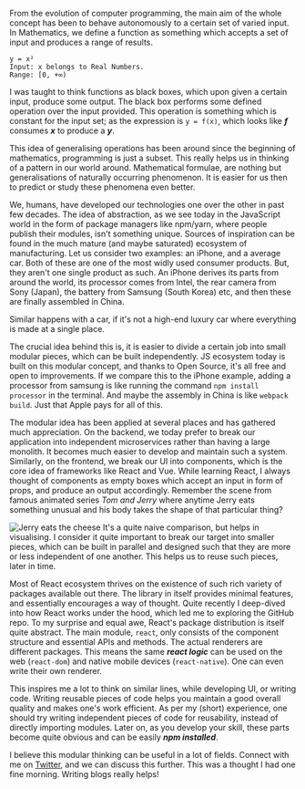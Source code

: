 From the evolution of computer programming, the main aim of the whole concept has been to behave autonomously to a certain set of varied input. In Mathematics, we define a function as something which accepts a set of input and produces a range of results.

    y = x²
    Input: x belongs to Real Numbers.
    Range: [0, +∞)

I was taught to think functions as black boxes, which upon given a certain input, produce some output. The black box performs some defined operation over the input provided. This operation is something which is constant for the input set; as the expression is `y = f(x)`, which looks like ***f*** consumes ***x*** to produce a ***y***.

This idea of generalising operations has been around since the beginning of mathematics, programming is just a subset. This really helps us in thinking of a pattern in our world around. Mathematical formulae, are nothing but generalisations of naturally occurring phenomenon. It is easier for us then to predict or study these phenomena even better.

We, humans, have developed our technologies one over the other in past few decades. The idea of abstraction, as we see today in the JavaScript world in the form of package managers like npm/yarn, where people publish their modules, isn't something unique. Sources of inspiration can be found in the much mature (and maybe saturated) ecosystem of manufacturing. Let us consider two examples: an iPhone, and a average car. Both of these are one of the most widly used consumer products. But, they aren't one single product as such. An iPhone derives its parts from around the world, its processor comes from Intel, the rear camera from Sony (Japan), the battery from Samsung (South Korea) etc, and then these are finally assembled in China. 

Similar happens with a car, if it's not a high-end luxury car where everything is made at a single place.

The crucial idea behind this is, it is easier to divide a certain job into small modular pieces, which can be built independently. JS ecosystem today is built on this modular concept, and thanks to Open Source, it's all free and open to improvements. If we compare this to the iPhone example, adding a processor from samsung is like running the command `npm install processor` in the terminal. And maybe the assembly in China is like `webpack build`. Just that Apple pays for all of this.

The modular idea has been applied at several places and has gathered much appreciation. On the backend, we today prefer to break our application into independent microservices rather than having a large monolith. It becomes much easier to develop and maintain such a system. Similarly, on the frontend, we break our UI into components, which is the core idea of frameworks like React and Vue. While learning React, I always thought of components as empty boxes which accept an input in form of props, and produce an output accordingly. Remember the scene from famous animated series _Tom and Jerry_ where anytime Jerry eats something unusual and his body takes the shape of that particular thing?

![Jerry eats the cheese](https://media.giphy.com/media/l1L2UkgpuiE4U/giphy.gif)
It's a quite naive comparison, but helps in visualising. I consider it quite important to break our target into smaller pieces, which can be built in parallel and designed such that they are more or less independent of one another. This helps us to reuse such pieces, later in time. 

Most of React ecosystem thrives on the existence of such rich variety of packages available out there. The library in itself provides minimal features, and essentially encourages a way of thought. Quite recently I deep-dived into how React works under the hood, which led me to exploring the GitHub repo. To my surprise and equal awe, React's package distribution is itself quite abstract. The main module, `react`, only consists of the component structure and essential APIs and methods. The actual renderers are different packages. This means the same ***react logic*** can be used on the web (`react-dom`) and native mobile devices (`react-native`). One can even write their own renderer.

This inspires me a lot to think on similar lines, while developing UI, or writing code. Writing reusable pieces of code helps you maintain a good overall quality and makes one's work efficient. As per my (short) experience, one should try writing independent pieces of code for reusability, instead of directly importing modules. Later on, as you develop your skill, these parts become quite obvious and can be easily ***npm installed***.

I believe this modular thinking can be useful in a lot of fields. Connect with me on [Twitter](https://twitter.com/mohitkarekar), and we can discuss this further. This was a thought I had one fine morning. Writing blogs really helps!